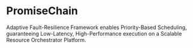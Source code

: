 # PromiseChain
Adaptive Fault-Resilience Framework enables Priority-Based Scheduling, guaranteeing Low-Latency, High-Performance execution on a Scalable Resource Orchestrator Platform.
